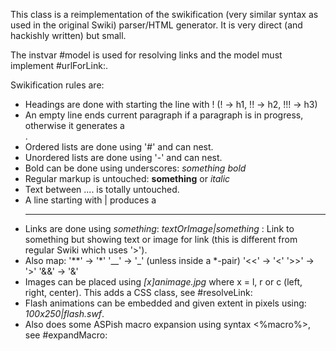 This class is a reimplementation of the swikification (very similar syntax as used in the original Swiki) parser/HTML generator. It is very direct (and hackishly written) but small.

The instvar #model is used for resolving links and the model must implement #urlForLink:.

Swikification rules are:

- Headings are done with starting the line with ! (! -> h1, !! -> h2, !!! -> h3)
- An empty line ends current paragraph if a paragraph is in progress, otherwise it generates a <br />.
- Ordered lists are done using '#' and can nest.
- Unordered lists are done using '-' and can nest.
- Bold can be done using underscores: _something bold_
- Regular markup is untouched: <b>something</b> or <i>italic</i>
- Text between <html>....</thml> is totally untouched.
- A line starting with | produces a <hr>
- Links are done using *something*:
	*textOrImage|something* : Link to something but showing text or image for link (this is different from regular Swiki which uses '>'). 
- Also map:
	'**'		-> '*'
	'__'		-> '_' (unless inside a *-pair)
	'<<'		-> '&lt;'
	'>>'		-> '&gt;'
	'&&'	-> '&amp;'
- Images can be placed using *[x]animage.jpg* where x = l, r or c (left, right, center). This adds a CSS class, see #resolveLink:
- Flash animations can be embedded and given extent in pixels using: *100x250|flash.swf*.
- Also does some ASPish macro expansion using syntax <%macro%>, see #expandMacro:
